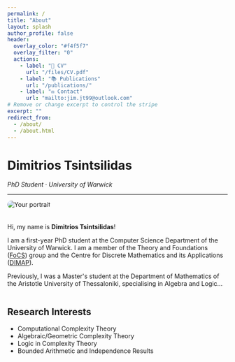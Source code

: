 ```yaml
---
permalink: /
title: "About"
layout: splash
author_profile: false
header:
  overlay_color: "#f4f5f7"
  overlay_filter: "0"
  actions:
    - label: "📄 CV"
      url: "/files/CV.pdf"
    - label: "📚 Publications"
      url: "/publications/"
    - label: "✉ Contact"
      url: "mailto:jim.jt99@outlook.com"
# Remove or change excerpt to control the stripe
excerpt: ""
redirect_from: 
  - /about/
  - /about.html
---
```


# Dimitrios Tsintsilidas  
*PhD Student · University of Warwick*

---

<div style="display: flex; flex-wrap: wrap; gap: 20px; align-items: flex-start;">
  <div style="flex: 1; min-width: 250px;">
    <img src="/images/photo-placeholder.jpg" alt="Your portrait" style="max-width: 100%; border-radius: 10px;">
  </div>
  <div style="flex: 2; min-width: 300px;">
    <p>Hi, my name is <strong>Dimitrios Tsintsilidas</strong>!</p>
    <p>I am a first-year PhD student at the Computer Science Department of the University of Warwick. I am a member of the Theory and Foundations (<a href="https://warwick.ac.uk/fac/sci/dcs/research/focs/">FoCS</a>) group and the Centre for Discrete Mathematics and its Applications (<a href="https://warwick.ac.uk/fac/cross_fac/dimap/">DIMAP</a>).</p>
    <p>Previously, I was a Master's student at the Department of Mathematics of the Aristotle University of Thessaloniki, specialising in Algebra and Logic...</p>
  </div>
</div>

## Research Interests

- Computational Complexity Theory  
- Algebraic/Geometric Complexity Theory  
- Logic in Complexity Theory  
- Bounded Arithmetic and Independence Results
